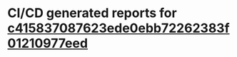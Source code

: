 # CI/CD generated reports for [c415837087623ede0ebb72262383f01210977eed](https://github.com/hydephp/develop/commit/c415837087623ede0ebb72262383f01210977eed)
